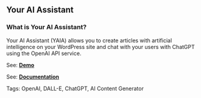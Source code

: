 ## Your AI Assistant

### What is Your AI Assistant?

Your AI Assistant (YAIA) allows you to create articles with artificial intelligence on your WordPress site and chat with your users with ChatGPT using the OpenAI API service.

See: **<a href="https://yaia.beycanpress.net/" target="_blank">Demo</a>**

See: **<a href="https://yaia.beycanpress.net/documentation/#/" target="_blank">Documentation</a>**

Tags: OpenAI, DALL-E, ChatGPT, AI Content Generator